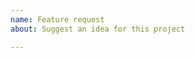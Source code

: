 ```yaml
---
name: Feature request
about: Suggest an idea for this project

---
```


<!--
Please search existing issues to avoid creating duplicates.

Describe the feature you'd like.

Thank you!
-->
